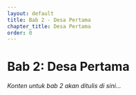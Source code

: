 ```yaml
---
layout: default
title: Bab 2 - Desa Pertama
chapter_title: Desa Pertama
order: 0
---
```

# Bab 2: Desa Pertama

*Konten untuk bab 2 akan ditulis di sini...*


